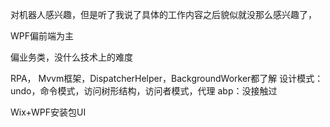 对机器人感兴趣，但是听了我说了具体的工作内容之后貌似就没那么感兴趣了，

WPF偏前端为主

偏业务类，没什么技术上的难度

RPA，
Mvvm框架，DispatcherHelper，BackgroundWorker都了解
设计模式：undo，命令模式，访问树形结构，访问者模式，代理
abp：没接触过

Wix+WPF安装包UI

